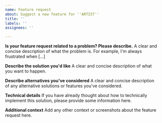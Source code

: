 ```yaml
---
name: Feature request
about: Suggest a new feature for ''ARTIST''
title: ''
labels: ''
assignees: ''

---
```


**Is your feature request related to a problem? Please describe.**
A clear and concise description of what the problem is. For example, I'm always frustrated when [...]

**Describe the solution you'd like**
A clear and concise description of what you want to happen.

**Describe alternatives you've considered**
A clear and concise description of any alternative solutions or features you've considered.

**Technical details**
If you have already thought about how to technically implement this solution, please provide some information here.

**Additional context**
Add any other context or screenshots about the feature request here.
